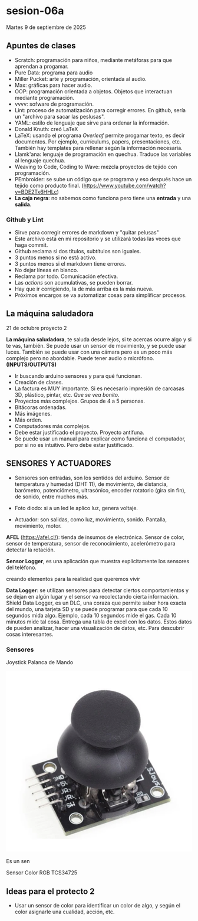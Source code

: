 # sesion-06a

Martes 9 de septiembre de 2025

## Apuntes de clases

- Scratch: programación para niños, mediante metáforas para que aprendan a progamar.
- Pure Data: programa para audio
- Miller Pucket: arte y programación, orientada al audio.
- Max: gráficas para hacer audio.
- OOP: programación orientada a objetos. Objetos que interactuan mediante programación.
- vvvv: sofware de programación.
- Lint: proceso de automatización para corregir errores. En github, sería un "archivo para sacar las peslusas".
- YAML: estilo de lenguaje que sirve para ordenar la información.
- Donald Knuth: creó LaTeX
- LaTeX: usando el programa *Overleaf* permite progamar texto, es decir documentos. Por ejemplo, currículums, papers, presentaciones, etc. También hay templates para rellenar según la información necesaria.
- Llamk'ana: lenguaje de programación en quechua. Traduce las variables al lenguaje quechua.
- Weaving to Code, Coding to Wave: mezcla proyectos de tejido con programación.
- PEmbroider: se sube un código que se programa y eso después hace un tejido como producto final. (<https://www.youtube.com/watch?v=BDE2Tx6HHLc>)
- **La caja negra**: no sabemos como funciona pero tiene una **entrada** y una **salida**.

### Github y Lint

- Sirve para corregir errores de markdown y "quitar pelusas"
- Este archivo está en mi repositorio y se utilizará todas las veces que haga commit.
- Github reclama si dos títulos, subtítulos son iguales.
- 3 puntos menos si no está activo.
- 3 puntos menos si el markdown tiene errores.
- No dejar líneas en blanco.
- Reclama por todo. Comunicación efectiva.
- Las *actions* son acumulativas, se pueden borrar.
- Hay que ir corrigiendo, la de más arriba es la más nueva.
- Próximos encargos se va automatizar cosas para simplificar procesos.

## La máquina saludadora

21 de octubre proyecto 2

**La máquina saludadora**, te saluda desde lejos, si te acercas ocurre algo y si te vas, también. Se puede usar un sensor de movimiento, y se puede usar luces. También se puede usar con una cámara pero es un poco más complejo pero no abordable. Puede tener audio o micrófono. **(INPUTS/OUTPUTS)**

- Ir buscando arduino sensores y para qué funcionan.
- Creación de clases.
- La factura es MUY importante. Si es necesario impresión de carcasas 3D, plástico, pintar, etc. *Que se vea bonito*.
- Proyectos más complejos. Grupos de 4 a 5 personas.
- Bitácoras ordenadas.
- Más imágenes.
- Más orden.
- Computadores más complejos.
- Debe estar justificado el proyecto. Proyecto antifuna.
- Se puede usar un manual para explicar como funciona el computador, por si no es intuitivo. Pero debe estar justificado.

## SENSORES Y ACTUADORES

- Sensores son entradas, son los sentidos del arduino. Sensor de temperatura y humedad (DHT 11), de movimiento, de distancia, barómetro, potenciómetro, ultrasónico, encoder rotatorio (gira sin fin), de sonido, entre muchos más.
- Foto diodo: si a un led le aplico luz, genera voltaje.

- Actuador: son salidas, como luz, movimiento, sonido. Pantalla, movimiento, motor.

**AFEL** (<https://afel.cl/>): tienda de insumos de electrónica. Sensor de color, sensor de temperatura, sensor de reconocimiento, acelerómetro para detectar la rotación.

**Sensor Logger**, es una aplicación que muestra explícitamente los sensores del teléfono.

creando elementos para la realidad que queremos vivir

**Data Logger**: se  utilizan sensores para detectar ciertos comportamientos y se dejan en algún lugar y el sensor va recolectando cierta información.
Shield Data Logger, es un DLC, una coraza que permite saber hora exacta del mundo, una tarjeta SD y se puede programar para que cada 10 segundos mida algo. Ejemplo, cada 10 segundos mide el gas. Cada 10 minutos mide tal cosa.
Entrega una tabla de excel con los datos. Estos datos de pueden analizar, hacer una visualización de datos, etc. Para descubrir cosas interesantes.

### Sensores

Joystick Palanca de Mando

![joystick](./imagenes/joystick.png)

Es un sen

Sensor Color RGB TCS34725

## Ideas para el protecto 2

- Usar un sensor de color para identificar un color de algo, y según el color asignarle una cualidad, acción, etc.
